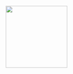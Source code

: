 <p align="center">
<img src="logo.png" width="170" height="170">
</p>

<p align="center">
<img src="https://img.shi